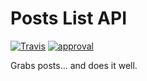 # Posts List API
[![Travis](https://img.shields.io/travis/guillermoandrae/andrae-get-posts.svg?style=flat-square)](https://travis-ci.org/guillermoandrae/andrae-get-posts) [![approval](https://img.shields.io/badge/approved%20by-your%20mom-green.svg?style=flat-square)](https://bklyn.dev)

Grabs posts... and does it well.
